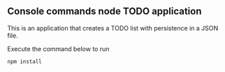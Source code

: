 ## Console commands node TODO application

This is an application that creates a TODO list with persistence in a JSON file.

Execute the command below to run

```
npm install
```